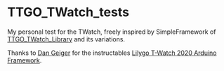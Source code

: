 # TTGO_TWatch_tests
My personal test for the TWatch, freely inspired by SimpleFramework of [TTGO_TWatch_Library](https://github.com/Xinyuan-LilyGO/TTGO_TWatch_Library/tree/master/examples/ClientProject/SimpleFramework) and its variations.

Thanks to [Dan Geiger](https://www.instructables.com/member/DanGeiger/) for the instructables [Lilygo T-Watch 2020 Arduino Framework](https://www.instructables.com/Lilygo-T-Watch-2020-Arduino-Framework/).


